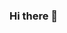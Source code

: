 ### Hi there 👋
<!--
[![trophy](https://github-profile-trophy.vercel.app/?username=mei5342&theme=onedark)](https://github.com/ryo-ma/github-profile-trophy)

[![Anurag's github stats](https://github-readme-stats.vercel.app/api?username=mei5342&count_private=true&theme=dracula)](https://github.com/anuraghazra/github-readme-stats)
[![Top Langs](https://github-readme-stats.vercel.app/api/top-langs/?username=mei5342&layout=compact&count_private=true&theme=dracula)](https://github.com/anuraghazra/github-readme-stats)
-->
<!--
**kid2Ion/kid2Ion** is a ✨ _special_ ✨ repository because its `README.md` (this file) appears on your GitHub profile.
Here are some ideas to get you started:
- 🔭 I’m currently working on ...
- 🌱 I’m currently learning ...
- 👯 I’m looking to collaborate on ...
- 🤔 I’m looking for help with ...
- 💬 Ask me about ...
- 📫 How to reach me: ...
- 😄 Pronouns: ...
- ⚡ Fun fact: ...
-->
